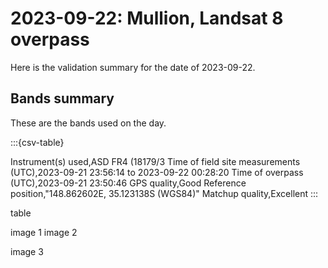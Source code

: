 # 2023-09-22: Mullion, Landsat 8 overpass

Here is the validation summary for the date of 2023-09-22.

## Bands summary

These are the bands used on the day.

:::{csv-table}

Instrument(s) used,ASD FR4 (18179/3
Time of field site measurements (UTC),2023-09-21 23:56:14 to 2023-09-22 00:28:20
Time of overpass (UTC),2023-09-21 23:50:46
GPS quality,Good
Reference position,"148.862602E, 35.123138S (WGS84)"
Matchup quality,Excellent
:::

 










table

image 1        image 2

image 3

